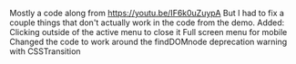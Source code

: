 Mostly a code along from https://youtu.be/IF6k0uZuypA
But I had to fix a couple things that don't actually work in the code from the demo.
Added:
Clicking outside of the active menu to close it
Full screen menu for mobile
Changed the code to work around the findDOMnode deprecation warning with CSSTransition
